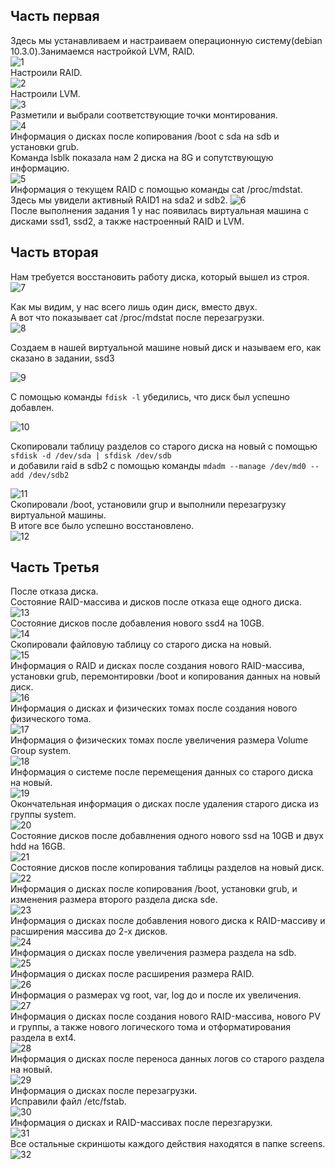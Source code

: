 ## Часть первая  
Здесь мы устанавливаем и настраиваем операционную систему(debian 10.3.0).Занимаемся настройкой LVM, RAID.  
![1](https://raw.githubusercontent.com/stobox07/labs-OS/master/%D0%9B%D0%B0%D0%B1%D0%BE%D1%80%D0%B0%D1%82%D0%BE%D1%80%D0%BD%D0%B0%D1%8F%20%D1%80%D0%B0%D0%B1%D0%BE%D1%82%D0%B0%202/%D0%A1%D0%BA%D1%80%D0%B8%D0%BD%D1%8B/1.PNG "1")  
Настроили RAID.  
![2](https://raw.githubusercontent.com/stobox07/labs-OS/master/%D0%9B%D0%B0%D0%B1%D0%BE%D1%80%D0%B0%D1%82%D0%BE%D1%80%D0%BD%D0%B0%D1%8F%20%D1%80%D0%B0%D0%B1%D0%BE%D1%82%D0%B0%202/%D0%A1%D0%BA%D1%80%D0%B8%D0%BD%D1%8B/2.PNG "2")  
Настроили LVM.  
![3](https://raw.githubusercontent.com/stobox07/labs-OS/master/%D0%9B%D0%B0%D0%B1%D0%BE%D1%80%D0%B0%D1%82%D0%BE%D1%80%D0%BD%D0%B0%D1%8F%20%D1%80%D0%B0%D0%B1%D0%BE%D1%82%D0%B0%202/%D0%A1%D0%BA%D1%80%D0%B8%D0%BD%D1%8B/3.PNG "3")  
Разметили и выбрали соответствующие точки монтирования.  
![4](https://raw.githubusercontent.com/stobox07/labs-OS/master/%D0%9B%D0%B0%D0%B1%D0%BE%D1%80%D0%B0%D1%82%D0%BE%D1%80%D0%BD%D0%B0%D1%8F%20%D1%80%D0%B0%D0%B1%D0%BE%D1%82%D0%B0%202/%D0%A1%D0%BA%D1%80%D0%B8%D0%BD%D1%8B/4.PNG "4")  
Информация о дисках после копирования /boot с sda на sdb и установки grub.  
Команда lsblk показала нам 2 диска на 8G и сопутствующую информацию.  
![5](https://raw.githubusercontent.com/stobox07/labs-OS/master/%D0%9B%D0%B0%D0%B1%D0%BE%D1%80%D0%B0%D1%82%D0%BE%D1%80%D0%BD%D0%B0%D1%8F%20%D1%80%D0%B0%D0%B1%D0%BE%D1%82%D0%B0%202/%D0%A1%D0%BA%D1%80%D0%B8%D0%BD%D1%8B/5.PNG "5")  
Информация о текущем RAID с помощью команды cat /proc/mdstat. Здесь мы увидели активный RAID1 на sda2 и sdb2.
![6](https://raw.githubusercontent.com/stobox07/labs-OS/master/%D0%9B%D0%B0%D0%B1%D0%BE%D1%80%D0%B0%D1%82%D0%BE%D1%80%D0%BD%D0%B0%D1%8F%20%D1%80%D0%B0%D0%B1%D0%BE%D1%82%D0%B0%202/%D0%A1%D0%BA%D1%80%D0%B8%D0%BD%D1%8B/6.PNG "6")  
После выполнения задания 1 у нас появилась виртуальная машина с дисками ssd1, ssd2, а также настроенный RAID и LVM.  
  
## Часть вторая  
Нам требуется восстановить работу диска, который вышел из строя.  
![7](https://raw.githubusercontent.com/stobox07/labs-OS/master/%D0%9B%D0%B0%D0%B1%D0%BE%D1%80%D0%B0%D1%82%D0%BE%D1%80%D0%BD%D0%B0%D1%8F%20%D1%80%D0%B0%D0%B1%D0%BE%D1%82%D0%B0%202/%D0%A1%D0%BA%D1%80%D0%B8%D0%BD%D1%8B/10.PNG "lsbk")  

Как мы видим, у нас всего лишь один диск, вместо двух.  
А вот что показывает cat /proc/mdstat после перезагрузки.  
![8](https://raw.githubusercontent.com/stobox07/labs-OS/master/%D0%9B%D0%B0%D0%B1%D0%BE%D1%80%D0%B0%D1%82%D0%BE%D1%80%D0%BD%D0%B0%D1%8F%20%D1%80%D0%B0%D0%B1%D0%BE%D1%82%D0%B0%202/%D0%A1%D0%BA%D1%80%D0%B8%D0%BD%D1%8B/12.PNG "raid info")  
  
Создаем в нашей виртуальной машине новый диск и называем его, как сказано в задании, ssd3 <br>
  
![9](https://raw.githubusercontent.com/stobox07/labs-OS/master/%D0%9B%D0%B0%D0%B1%D0%BE%D1%80%D0%B0%D1%82%D0%BE%D1%80%D0%BD%D0%B0%D1%8F%20%D1%80%D0%B0%D0%B1%D0%BE%D1%82%D0%B0%202/%D0%A1%D0%BA%D1%80%D0%B8%D0%BD%D1%8B/13.PNG "VM")  
  
С помощью команды ``fdisk -l`` убедились, что диск был успешно добавлен.  

![10](https://raw.githubusercontent.com/stobox07/labs-OS/master/%D0%9B%D0%B0%D0%B1%D0%BE%D1%80%D0%B0%D1%82%D0%BE%D1%80%D0%BD%D0%B0%D1%8F%20%D1%80%D0%B0%D0%B1%D0%BE%D1%82%D0%B0%202/%D0%A1%D0%BA%D1%80%D0%B8%D0%BD%D1%8B/14.PNG "fdisk")  
  
Cкопировали таблицу разделов со старого диска на новый с помощью ``sfdisk -d /dev/sda | sfdisk /dev/sdb``  
и добавили raid в sdb2 c помощью команды ``mdadm --manage /dev/md0 --add /dev/sdb2``  

![11](https://raw.githubusercontent.com/stobox07/labs-OS/master/%D0%9B%D0%B0%D0%B1%D0%BE%D1%80%D0%B0%D1%82%D0%BE%D1%80%D0%BD%D0%B0%D1%8F%20%D1%80%D0%B0%D0%B1%D0%BE%D1%82%D0%B0%202/%D0%A1%D0%BA%D1%80%D0%B8%D0%BD%D1%8B/15.PNG "copy table")  
Скопировали /boot, установили grup и выполнили перезагрузку виртуальной машины.  
В итоге все было успешно восстановлено.  
![12](https://raw.githubusercontent.com/stobox07/labs-OS/master/%D0%9B%D0%B0%D0%B1%D0%BE%D1%80%D0%B0%D1%82%D0%BE%D1%80%D0%BD%D0%B0%D1%8F%20%D1%80%D0%B0%D0%B1%D0%BE%D1%82%D0%B0%202/%D0%A1%D0%BA%D1%80%D0%B8%D0%BD%D1%8B/17.PNG "finish task 2")  

## Часть Третья  
После отказа диска.  
Состояние RAID-массива и дисков после отказа еще одного диска.  
![13](https://raw.githubusercontent.com/stobox07/labs-OS/master/%D0%9B%D0%B0%D0%B1%D0%BE%D1%80%D0%B0%D1%82%D0%BE%D1%80%D0%BD%D0%B0%D1%8F%20%D1%80%D0%B0%D0%B1%D0%BE%D1%82%D0%B0%202/%D0%A1%D0%BA%D1%80%D0%B8%D0%BD%D1%8B/17.png)  	
Состояние дисков после добавления нового ssd4 на 10GB.  
 ![14](https://raw.githubusercontent.com/stobox07/labs-OS/master/%D0%9B%D0%B0%D0%B1%D0%BE%D1%80%D0%B0%D1%82%D0%BE%D1%80%D0%BD%D0%B0%D1%8F%20%D1%80%D0%B0%D0%B1%D0%BE%D1%82%D0%B0%202/%D0%A1%D0%BA%D1%80%D0%B8%D0%BD%D1%8B/20.png)  
Скопировали файловую таблицу со старого диска на новый.  
 ![15](https://raw.githubusercontent.com/stobox07/labs-OS/master/%D0%9B%D0%B0%D0%B1%D0%BE%D1%80%D0%B0%D1%82%D0%BE%D1%80%D0%BD%D0%B0%D1%8F%20%D1%80%D0%B0%D0%B1%D0%BE%D1%82%D0%B0%202/%D0%A1%D0%BA%D1%80%D0%B8%D0%BD%D1%8B/22.png)  
Информация о RAID и дисках после создания нового RAID-массива, установки grub, перемонтировки /boot и копирования данных на новый диск.  
![16](https://raw.githubusercontent.com/stobox07/labs-OS/master/%D0%9B%D0%B0%D0%B1%D0%BE%D1%80%D0%B0%D1%82%D0%BE%D1%80%D0%BD%D0%B0%D1%8F%20%D1%80%D0%B0%D0%B1%D0%BE%D1%82%D0%B0%202/%D0%A1%D0%BA%D1%80%D0%B8%D0%BD%D1%8B/27.png)  
Информация о дисках и физических томах после создания нового физического тома.  
![17](https://raw.githubusercontent.com/stobox07/labs-OS/master/%D0%9B%D0%B0%D0%B1%D0%BE%D1%80%D0%B0%D1%82%D0%BE%D1%80%D0%BD%D0%B0%D1%8F%20%D1%80%D0%B0%D0%B1%D0%BE%D1%82%D0%B0%202/%D0%A1%D0%BA%D1%80%D0%B8%D0%BD%D1%8B/28.png)  
Информация о физических томах после увеличения размера Volume Group system.  
 ![18](https://raw.githubusercontent.com/stobox07/labs-OS/master/%D0%9B%D0%B0%D0%B1%D0%BE%D1%80%D0%B0%D1%82%D0%BE%D1%80%D0%BD%D0%B0%D1%8F%20%D1%80%D0%B0%D0%B1%D0%BE%D1%82%D0%B0%202/%D0%A1%D0%BA%D1%80%D0%B8%D0%BD%D1%8B/29.png)  
Информация о системе после перемещения данных со старого диска на новый.  
 ![19](https://raw.githubusercontent.com/stobox07/labs-OS/master/%D0%9B%D0%B0%D0%B1%D0%BE%D1%80%D0%B0%D1%82%D0%BE%D1%80%D0%BD%D0%B0%D1%8F%20%D1%80%D0%B0%D0%B1%D0%BE%D1%82%D0%B0%202/%D0%A1%D0%BA%D1%80%D0%B8%D0%BD%D1%8B/32.png)  
Окончательная информация о дисках после удаления старого диска из группы system.  
![20](https://raw.githubusercontent.com/stobox07/labs-OS/master/%D0%9B%D0%B0%D0%B1%D0%BE%D1%80%D0%B0%D1%82%D0%BE%D1%80%D0%BD%D0%B0%D1%8F%20%D1%80%D0%B0%D0%B1%D0%BE%D1%82%D0%B0%202/%D0%A1%D0%BA%D1%80%D0%B8%D0%BD%D1%8B/32.png)  
Состояние дисков после добавлнения одного нового ssd на 10GB и двух hdd на 16GB.  
![21](https://raw.githubusercontent.com/stobox07/labs-OS/master/%D0%9B%D0%B0%D0%B1%D0%BE%D1%80%D0%B0%D1%82%D0%BE%D1%80%D0%BD%D0%B0%D1%8F%20%D1%80%D0%B0%D0%B1%D0%BE%D1%82%D0%B0%202/%D0%A1%D0%BA%D1%80%D0%B8%D0%BD%D1%8B/35.png)  
Состояние дисков после копирования таблицы разделов на новый диск.  
 ![22](https://raw.githubusercontent.com/stobox07/labs-OS/master/%D0%9B%D0%B0%D0%B1%D0%BE%D1%80%D0%B0%D1%82%D0%BE%D1%80%D0%BD%D0%B0%D1%8F%20%D1%80%D0%B0%D0%B1%D0%BE%D1%82%D0%B0%202/%D0%A1%D0%BA%D1%80%D0%B8%D0%BD%D1%8B/37.png)    
Информация о дисках после копирования /boot, установки grub, и изменения размера второго раздела диска sde.  
![23](https://raw.githubusercontent.com/stobox07/labs-OS/master/%D0%9B%D0%B0%D0%B1%D0%BE%D1%80%D0%B0%D1%82%D0%BE%D1%80%D0%BD%D0%B0%D1%8F%20%D1%80%D0%B0%D0%B1%D0%BE%D1%82%D0%B0%202/%D0%A1%D0%BA%D1%80%D0%B8%D0%BD%D1%8B/40.png)  
Информация о дисках после добавления нового диска к RAID-массиву и расширения массива до 2-х дисков.  
![24](https://raw.githubusercontent.com/stobox07/labs-OS/master/%D0%9B%D0%B0%D0%B1%D0%BE%D1%80%D0%B0%D1%82%D0%BE%D1%80%D0%BD%D0%B0%D1%8F%20%D1%80%D0%B0%D0%B1%D0%BE%D1%82%D0%B0%202/%D0%A1%D0%BA%D1%80%D0%B8%D0%BD%D1%8B/41.png)  
Информация о дисках после увеличения размера раздела на sdb.  
![25](https://raw.githubusercontent.com/stobox07/labs-OS/master/%D0%9B%D0%B0%D0%B1%D0%BE%D1%80%D0%B0%D1%82%D0%BE%D1%80%D0%BD%D0%B0%D1%8F%20%D1%80%D0%B0%D0%B1%D0%BE%D1%82%D0%B0%202/%D0%A1%D0%BA%D1%80%D0%B8%D0%BD%D1%8B/43.png)  
Информация о дисках после расширения размера RAID.  
 ![26](https://raw.githubusercontent.com/stobox07/labs-OS/master/%D0%9B%D0%B0%D0%B1%D0%BE%D1%80%D0%B0%D1%82%D0%BE%D1%80%D0%BD%D0%B0%D1%8F%20%D1%80%D0%B0%D0%B1%D0%BE%D1%82%D0%B0%202/%D0%A1%D0%BA%D1%80%D0%B8%D0%BD%D1%8B/44.png)  
Информация о размерах vg root, var, log до и после их увеличения.  
![27](https://raw.githubusercontent.com/stobox07/labs-OS/master/%D0%9B%D0%B0%D0%B1%D0%BE%D1%80%D0%B0%D1%82%D0%BE%D1%80%D0%BD%D0%B0%D1%8F%20%D1%80%D0%B0%D0%B1%D0%BE%D1%82%D0%B0%202/%D0%A1%D0%BA%D1%80%D0%B8%D0%BD%D1%8B/46.png)  
Информация о дисках после создания нового RAID-массива, нового PV и группы, а также нового логического тома и отформатирования раздела в ext4.  
![28](https://raw.githubusercontent.com/stobox07/labs-OS/master/%D0%9B%D0%B0%D0%B1%D0%BE%D1%80%D0%B0%D1%82%D0%BE%D1%80%D0%BD%D0%B0%D1%8F%20%D1%80%D0%B0%D0%B1%D0%BE%D1%82%D0%B0%202/%D0%A1%D0%BA%D1%80%D0%B8%D0%BD%D1%8B/49.png)  
Информация о дисках после переноса данных логов со старого раздела на новый.  
![29](https://raw.githubusercontent.com/stobox07/labs-OS/master/%D0%9B%D0%B0%D0%B1%D0%BE%D1%80%D0%B0%D1%82%D0%BE%D1%80%D0%BD%D0%B0%D1%8F%20%D1%80%D0%B0%D0%B1%D0%BE%D1%82%D0%B0%202/%D0%A1%D0%BA%D1%80%D0%B8%D0%BD%D1%8B/54.png)  
Информация о дисках после перезагрузки.  
 Исправили файл /etc/fstab.  
 ![30](https://raw.githubusercontent.com/stobox07/labs-OS/master/%D0%9B%D0%B0%D0%B1%D0%BE%D1%80%D0%B0%D1%82%D0%BE%D1%80%D0%BD%D0%B0%D1%8F%20%D1%80%D0%B0%D0%B1%D0%BE%D1%82%D0%B0%202/%D0%A1%D0%BA%D1%80%D0%B8%D0%BD%D1%8B/55.png)  
Информация о дисках и RAID-массивах после перезгарузки.  
![31](https://raw.githubusercontent.com/stobox07/labs-OS/master/%D0%9B%D0%B0%D0%B1%D0%BE%D1%80%D0%B0%D1%82%D0%BE%D1%80%D0%BD%D0%B0%D1%8F%20%D1%80%D0%B0%D0%B1%D0%BE%D1%82%D0%B0%202/%D0%A1%D0%BA%D1%80%D0%B8%D0%BD%D1%8B/57.png)  
Все остальные скриншоты каждого действия находятся в папке screens.  
 ![32](https://raw.githubusercontent.com/stobox07/labs-OS/master/%D0%9B%D0%B0%D0%B1%D0%BE%D1%80%D0%B0%D1%82%D0%BE%D1%80%D0%BD%D0%B0%D1%8F%20%D1%80%D0%B0%D0%B1%D0%BE%D1%82%D0%B0%202/%D0%A1%D0%BA%D1%80%D0%B8%D0%BD%D1%8B/58.png)  

